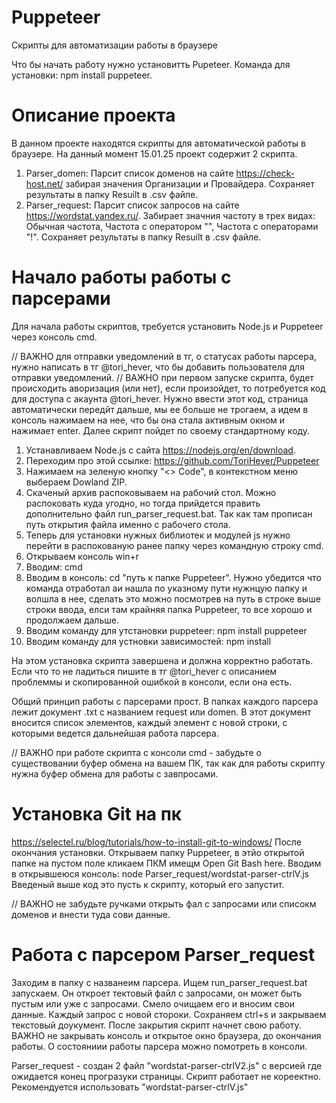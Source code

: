 # Puppeteer
Скрипты для автоматизации работы в браузере

Что бы начать работу нужно установитть Pupeteer. Команда для установки: npm install puppeteer.

# Описание проекта
В данном проекте находятся скрипты для автоматической работы в браузере. На данный момент 15.01.25 проект содержит 2 скрипта.
1. Parser_domen: Парсит список доменов на сайте https://check-host.net/ забирая значения Организации и Провайдера. Сохраняет результаты в папку Resuilt в .csv файле. 
2. Parser_request: Парсит список запросов на сайте https://wordstat.yandex.ru/. Забирает значния частоту в трех видах: Обычная частота, Частота с оператором "", Частота с операторами "!". Сохраняет результаты в папку Resuilt в .csv файле.

# Начало работы работы с парсерами
Для начала работы скриптов, требуется установить Node.js и Puppeteer через консоль cmd. 

// ВАЖНО для отправки уведомлений в тг, о статусах работы парсера, нужно написать в тг @tori_hever, что бы добавить пользователя для отправки уведомлений. 
// ВАЖНО при первом запуске скрипта, будет происходить аворизация (или нет), если произойдет, то потребуется код для доступа с акаунта @tori_hever. Нужно ввести этот код, страница автоматически передйт дальше, мы ее больше не трогаем, а идем в консоль нажимаем на нее, что бы она стала активным окном и нажимает enter. Далее скрипт пойдет по своему стандартному коду. 

1. Устанавливаем Node.js с сайта https://nodejs.org/en/download. 
2. Переходим про этой ссылке: https://github.com/ToriHever/Puppeteer
3. Нажимаем на зеленую кнопку "<> Code", в контекстном меню выбераем Dowland ZIP. 
4. Скаченый архив распоковываем на рабочий стол. Можно распоковать куда угодно, но тогда прийдется править дополнительно файл run_parser_request.bat. Так как там прописан путь открытия файла именно с рабочего стола. 
5. Теперь для установки нужных библиотек и модулей js нужно перейти в распокованую ранее папку через командную строку cmd.
6. Открываем консоль win+r
7. Вводим: cmd
8. Вводим в консоль: cd "путь к папке Puppeteer". Нужно убедится что команда отработал аи нашла по указному пути нужнцую папку и волшла в нее, сделать это можно посмотрев на путь в строке выше строки ввода, елси там крайняя папка Puppeteer, то все хорошо и продолжаем дальше. 
9. Вводим команду для утстановки puppeteer: npm install puppeteer
10. Вводим команду для устновки зависимостей: npm install

На этом установка скрипта завершена и должна корректно работать. Если что то не ладиться пишите в тг @tori_hever с описанием проблеммы и скопированной ошибкой в консоли, если она есть.

Общий принцип работы с парсерами прост. В папках каждого парсера лежит документ .txt с названием request или domen. В этот документ вносится список элементов, каждый элемент с новой строки, с которыми ведется дальнейшая работа парсера.

// ВАЖНО при работе скрипта с консоли cmd - забудьте о существовании буфер обмена на вашем ПК, так как для работы скрипту нужна буфер обмена для работы с завпросами.

# Установка Git на пк
https://selectel.ru/blog/tutorials/how-to-install-git-to-windows/ 
После окончания установки. Открываем папку Puppeteer, в этйо открытой папке на пустом поле кликаем ПКМ имещм Open Git Bash here.
Вводим в открывшеюся консоль: node Parser_request/wordstat-parser-ctrlV.js
Введеный выше код это пусть к скрипту, который его запустит.

// ВАЖНО не забудьте ручками открыть фал с запросами или списокм доменов и внести туда сови данные. 
# Работа с парсером Parser_request 

Заходим в папку с названеим парсера. Ищем run_parser_request.bat запускаем. Он откроет тектовый файл с запросами, он может быть пустым или уже с запросами. Смело очищаем его и вносим свои данные. Каждый запрос с новой стороки. Сохраняем ctrl+s и закрываем текстовый доукумент. После закрытия скрипт начнет свою работу. ВАЖНО не закрывать консоль и открытое окно браузера, до окончания работы. О состояниии работы парсера можно помотреть в консоли. 

Parser_request - создан 2 файл "wordstat-parser-ctrlV2.js" с версией где ожидается конец програзуки страницы. Скрипт работает не кореектно. Рекомендуется использовать "wordstat-parser-ctrlV.js"

